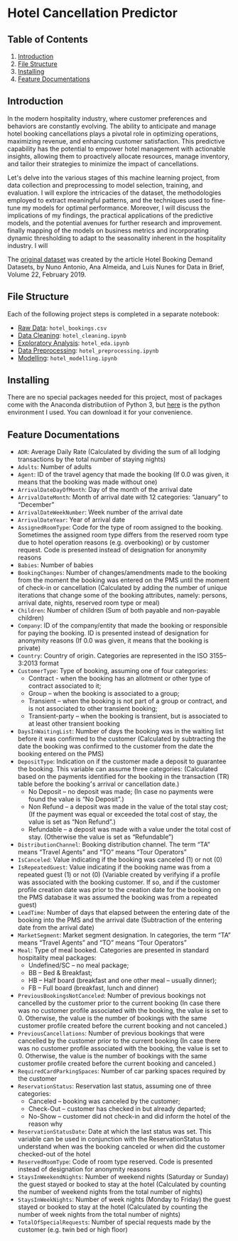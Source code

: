 # Hotel Cancellation Predictor

## Table of Contents
1. [Introduction](#Introduction)
2. [File Structure](#FileStructure)
3. [Installing](#Installing)
4. [Feature Documentations](#FeatureDocumentations)

<a name="Introduction"></a>
## Introduction
In the modern hospitality industry, where customer preferences and behaviors are constantly evolving. The ability to anticipate and manage hotel booking cancellations plays a pivotal role in optimizing operations, maximizing revenue, and enhancing customer satisfaction. This predictive capability has the potential to empower hotel management with actionable insights, allowing them to proactively allocate resources, manage inventory, and tailor their strategies to minimize the impact of cancellations. 

Let's delve into the various stages of this machine learning project, from data collection and preprocessing to model selection, training, and evaluation. I will explore the intricacies of the dataset, the methodologies employed to extract meaningful patterns, and the techniques used to fine-tune my models for optimal performance. Moreover, I will discuss the implications of my findings, the practical applications of the predictive models, and the potential avenues for further research and improvement. finally mapping of the models on business metrics and incorporating dynamic thresholding to adapt to the seasonality inherent in the hospitality industry. I will 

The [original dataset](https://www.sciencedirect.com/science/article/pii/S2352340918315191) was created by the article Hotel Booking Demand Datasets, by Nuno Antonio, Ana Almeida, and Luis Nunes for Data in Brief, Volume 22, February 2019.

<a name="FileStructure"></a>
## File Structure
Each of the following project steps is completed in a separate notebook:
- [Raw Data](https://github.com/YimingZ13/Hotel_cancellation_predictor_with_dynamic_thresholding/blob/main/hotel_bookings.csv): `hotel_bookings.csv`
- [Data Cleaning](): `hotel_cleaning.ipynb`
- [Exploratory Analysis](): `hotel_eda.ipynb`
- [Data Preprocessing](): `hotel_preprocessing.ipynb`
- [Modelling](): `hotel_modelling.ipynb`

<a name="Installing"></a>
## Installing
There are no special packages needed for this project, most of packages come with the Anaconda distributiion of Python 3, but [here](https://github.com/YimingZ13/Hotel_cancellation_predictor_with_dynamic_thresholding/blob/main/environment.yml) is the python environment I used. You can download it for your convenience.

<a name="FeatureDocumentations"></a>
## Feature Documentations
- `ADR`: Average Daily Rate (Calculated by dividing the sum of all lodging transactions by the total number of staying nights)
- `Adults`: Number of adults
- `Agent`: ID of the travel agency that made the booking (If 0.0 was given, it means that the booking was made without one)
- `ArrivalDateDayOfMonth`: Day of the month of the arrival date
- `ArrivalDateMonth`: Month of arrival date with 12 categories: “January” to “December”
- `ArrivalDateWeekNumber`: Week number of the arrival date
- `ArrivalDateYear`: Year of arrival date
- `AssignedRoomType`: Code for the type of room assigned to the booking. Sometimes the assigned room type differs from the reserved room type due to hotel operation reasons (e.g. overbooking) or by customer request. Code is presented instead of designation for anonymity reasons
- `Babies`: Number of babies
- `BookingChanges`: Number of changes/amendments made to the booking from the moment the booking was entered on the PMS until the moment of check-in or cancellation (Calculated by adding the number of unique iterations that change some of the booking attributes, namely: persons, arrival date, nights, reserved room type or meal)
- `Children`: Number of children (Sum of both payable and non-payable children)
- `Company`: ID of the company/entity that made the booking or responsible for paying the booking. ID is presented instead of designation for anonymity reasons	(If 0.0 was given, it means that the booking is private)
- `Country`: Country of origin. Categories are represented in the ISO 3155–3:2013 format
- `CustomerType`: Type of booking, assuming one of four categories:	
    - Contract - when the booking has an allotment or other type of contract associated to it; 
    - Group – when the booking is associated to a group; 
    - Transient – when the booking is not part of a group or contract, and is not associated to other transient booking; 
    - Transient-party – when the booking is transient, but is associated to at least other transient booking
- `DaysInWaitingList`: Number of days the booking was in the waiting list before it was confirmed to the customer (Calculated by subtracting the date the booking was confirmed to the customer from the date the booking entered on the PMS)
- `DepositType`: Indication on if the customer made a deposit to guarantee the booking. This variable can assume three categories: (Calculated based on the payments identified for the booking in the transaction (TR) table before the booking׳s arrival or cancellation date.) 
    - No Deposit – no deposit was made; (In case no payments were found the value is “No Deposit”.) 
    - Non Refund – a deposit was made in the value of the total stay cost; (If the payment was equal or exceeded the total cost of stay, the value is set as “Non Refund”.)
    - Refundable – a deposit was made with a value under the total cost of stay. (Otherwise the value is set as “Refundable”)
- `DistributionChannel`: Booking distribution channel. The term “TA” means “Travel Agents” and “TO” means “Tour Operators”
- `IsCanceled`: Value indicating if the booking was canceled (1) or not (0)
- `IsRepeatedGuest`: Value indicating if the booking name was from a repeated guest (1) or not (0) (Variable created by verifying if a profile was associated with the booking customer. If so, and if the customer profile creation date was prior to the creation date for the booking on the PMS database it was assumed the booking was from a repeated guest)
- `LeadTime`: Number of days that elapsed between the entering date of the booking into the PMS and the arrival date (Subtraction of the entering date from the arrival date)
- `MarketSegment`: Market segment designation. In categories, the term “TA” means “Travel Agents” and “TO” means “Tour Operators”
- `Meal`: Type of meal booked. Categories are presented in standard hospitality meal packages:
    - Undefined/SC – no meal package;
    - BB – Bed & Breakfast;
    - HB – Half board (breakfast and one other meal – usually dinner);
    - FB – Full board (breakfast, lunch and dinner)
- `PreviousBookingsNotCanceled`: Number of previous bookings not cancelled by the customer prior to the current booking	(In case there was no customer profile associated with the booking, the value is set to 0. Otherwise, the value is the number of bookings with the same customer profile created before the current booking and not canceled.)
- `PreviousCancellations`: Number of previous bookings that were cancelled by the customer prior to the current booking	(In case there was no customer profile associated with the booking, the value is set to 0. Otherwise, the value is the number of bookings with the same customer profile created before the current booking and canceled.)
- `RequiredCardParkingSpaces`: Number of car parking spaces required by the customer
- `ReservationStatus`: Reservation last status, assuming one of three categories:
    - Canceled – booking was canceled by the customer;
    - Check-Out – customer has checked in but already departed;
    - No-Show – customer did not check-in and did inform the hotel of the reason why
- `ReservationStatusDate`: Date at which the last status was set. This variable can be used in conjunction with the ReservationStatus to understand when was the booking canceled or when did the customer checked-out of the hotel
- `ReservedRoomType`: Code of room type reserved. Code is presented instead of designation for anonymity reasons
- `StaysInWeekendNights`: Number of weekend nights (Saturday or Sunday) the guest stayed or booked to stay at the hotel	(Calculated by counting the number of weekend nights from the total number of nights)
- `StaysInWeekNights`: Number of week nights (Monday to Friday) the guest stayed or booked to stay at the hotel	(Calculated by counting the number of week nights from the total number of nights)
- `TotalOfSpecialRequests`: Number of special requests made by the customer (e.g. twin bed or high floor)
